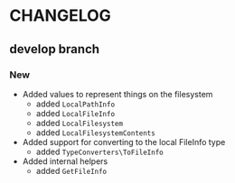 # CHANGELOG

## develop branch

### New

* Added values to represent things on the filesystem
  - added `LocalPathInfo`
  - added `LocalFileInfo`
  - added `LocalFilesystem`
  - added `LocalFilesystemContents`
* Added support for converting to the local FileInfo type
  - added `TypeConverters\ToFileInfo`
* Added internal helpers
  - added `GetFileInfo`